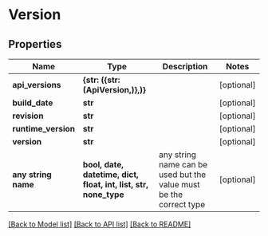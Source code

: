 # Version


## Properties
Name | Type | Description | Notes
------------ | ------------- | ------------- | -------------
**api_versions** | **{str: ({str: (ApiVersion,)},)}** |  | [optional] 
**build_date** | **str** |  | [optional] 
**revision** | **str** |  | [optional] 
**runtime_version** | **str** |  | [optional] 
**version** | **str** |  | [optional] 
**any string name** | **bool, date, datetime, dict, float, int, list, str, none_type** | any string name can be used but the value must be the correct type | [optional]

[[Back to Model list]](../README.md#documentation-for-models) [[Back to API list]](../README.md#documentation-for-api-endpoints) [[Back to README]](../README.md)


